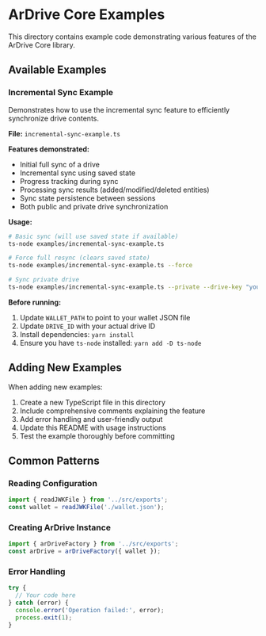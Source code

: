 # ArDrive Core Examples

This directory contains example code demonstrating various features of the ArDrive Core library.

## Available Examples

### Incremental Sync Example

Demonstrates how to use the incremental sync feature to efficiently synchronize drive contents.

**File:** `incremental-sync-example.ts`

**Features demonstrated:**
- Initial full sync of a drive
- Incremental sync using saved state
- Progress tracking during sync
- Processing sync results (added/modified/deleted entities)
- Sync state persistence between sessions
- Both public and private drive synchronization

**Usage:**

```bash
# Basic sync (will use saved state if available)
ts-node examples/incremental-sync-example.ts

# Force full resync (clears saved state)
ts-node examples/incremental-sync-example.ts --force

# Sync private drive
ts-node examples/incremental-sync-example.ts --private --drive-key "your-drive-key"
```

**Before running:**
1. Update `WALLET_PATH` to point to your wallet JSON file
2. Update `DRIVE_ID` with your actual drive ID
3. Install dependencies: `yarn install`
4. Ensure you have `ts-node` installed: `yarn add -D ts-node`

## Adding New Examples

When adding new examples:
1. Create a new TypeScript file in this directory
2. Include comprehensive comments explaining the feature
3. Add error handling and user-friendly output
4. Update this README with usage instructions
5. Test the example thoroughly before committing

## Common Patterns

### Reading Configuration

```typescript
import { readJWKFile } from '../src/exports';
const wallet = readJWKFile('./wallet.json');
```

### Creating ArDrive Instance

```typescript
import { arDriveFactory } from '../src/exports';
const arDrive = arDriveFactory({ wallet });
```

### Error Handling

```typescript
try {
  // Your code here
} catch (error) {
  console.error('Operation failed:', error);
  process.exit(1);
}
```